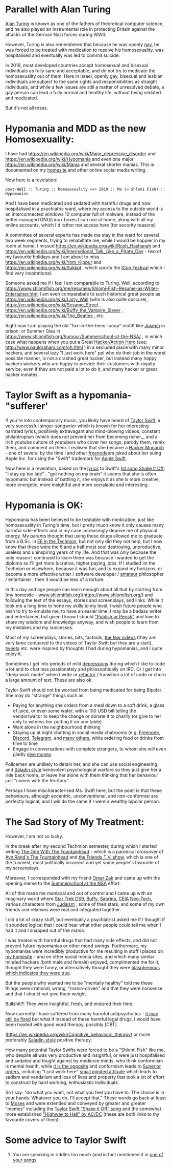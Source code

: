 Parallel with Alan Turing
=========================

[Alan Turing](https://en.wikipedia.org/wiki/Alan_Turing) is known as one
of the fathers of theoretical computer science, and he also played an
instrumental role in protecting Britain against the attacks of the German
Nazi forces during WWII.

However, Turing is also remembered that because he was openly
[gay](https://en.wikipedia.org/wiki/Homosexuality), he was forced to be
treated with medication to resolve his homosexuality, was hospitalised and
eventually was led to commit suicide.

In 2019, most developed countries accept homosexual and bisexual individuals
as fully sane and acceptable, and do not try to medicate the homosexuality out
of them. Here in Israel, openly gay, bisexual and lesbian individuals are
subject to the same rights and responsibilities as straight individuals, and
while a few issues are still a matter of unresolved debate, a gay person
can lead a fully normal and healthy life, without being sedated and medicated.

But it's not all roses.

Hypomania and MDD as the new Homosexuality:
===========================================

I have had https://en.wikipedia.org/wiki/Major_depressive_disorder and
https://en.wikipedia.org/wiki/Hypomania and even one major
https://en.wikipedia.org/wiki/Mania and several shorter manias.
This is documented on my [homesite](https://www.shlomifish.org/) and
other online social media writing.

Now here is a revelation:

```
post-WWII :: Turing :: homosexuality <=> 2019 :: Me (= Shlomi Fish) :: Hypomanias
```

And I have been medicated and sedated with harmful drugs and now hospitalised
in a psychiatric ward, where my access to the outside world is an
interconnected windows 10 computer full of malware, instead of the
better managed GNU/Linux boxes I can use at home, along with all my online
accounts, which I'd rather not access here (for security reasons)

A committee of several experts has made me stay in the ward for several
two week segments, trying to rehabiltate me, while I would be happier in my room
at home. I missed https://en.wikipedia.org/wiki/Rosh_Hashanah and
https://en.wikipedia.org/wiki/International_Talk_Like_a_Pirate_Day -
two of my favourite holidays and I am about to miss
https://en.wikipedia.org/wiki/Yom_Kippur and https://en.wikipedia.org/wiki/Sukkot , which sports the [ICon Festival](http://2019.iconfestival.org.il/) which I find very inspirational.

Someone asked me if I feel I am comparable to Turing. Well, according to
https://www.shlomifish.org/me/resumes/Shlomi-Fish-Resume-as-Writer-Entertainer.html
I am even comparabale to such historical  great people as
https://en.wikipedia.org/wiki/Larry_Wall (who is also quite obscure),
https://en.wikipedia.org/wiki/Sesame_Street ,
https://en.wikipedia.org/wiki/Buffy_the_Vampire_Slayer ,
https://en.wikipedia.org/wiki/The_Beatles , etc.

Right now I am playing the old "fox-in-the-hens'-coop" motiff like
[Joseph](https://en.wikipedia.org/wiki/Joseph_%28Genesis%29) in prison,
or Summer Glau in https://www.shlomifish.org/humour/Summerschool-at-the-NSA/ , in which case what happens when you put a Great
[Hacker/Action Hero](https://www.shlomifish.org/philosophy/philosophy/putting-all-cards-on-the-table-2013/#david_and_goliath) (see:
http://www.paulgraham.com/gh.html ) in a secluded place with many
minor hackers, and several lazy "I just work here" ppl who do their job
in the worst possible manner, is not a crashed great hacker, but instead many
happy hackers workers who are happy to provide their customers with royalty
service, even if they are not paid a lot to do it, and many hacker or great
hacker inmates.

Taylor Swift as a hypomania-"sufferer'
======================================

If you're into contemporary music, you likely have heard of [Taylor Swift](https://en.wikipedia.org/wiki/Taylor_Swift), a very successful singer-songwrier
which is known for her interesting narrated lyrics, positively extravagant and
mind-blowing
videos, constant philantropism (which does not prevent her from becoming richer_,
and a rich youtube culture of youtubers who cover her songs, parody them,
remix them, and comment on them. I realised that she became a [Hacker Monarch](https://www.shlomifish.org/me/rindolf/) - one of several by the time I and
other [freenode](https://freenode.net)ers joked about her suing Apple Inc.
for using the "Swift" trademark for [Apple Swift](https://en.wikipedia.org/wiki/Swift_%40programming_language%41).

Now here is a revelation, based on the [lyrics](https://duckduckgo.com/?q=lyrics+taylor+swift+shake+it+off) to Swift's [hit song Shake It Off](https://www.youtube.com/watch?v=nfWlot6h_JM]): "I stay up too late" , "got nothing on my brain"
it seems that she is often hypomanic but instead of battling it, she enjoys
it as she is more creative, more energetic, more insightful and more socialable
and interesting.

Hypomania is OK:
================

Hypomania has been believed to be treatable with medication, just like
homosexuality in Turing's time, but I pretty much know it only causes
many harmful side-effects and in my case increasingly deprive me of
physical energy. My parents thought that using these drugs allowed me
to graduate from a B.Sc. in [EE in the Technion](https://github.com/shlomif/my-real-person-fan-fiction#the-technion-vs-project-euler), but not only did they
not help, but I now know that these were the 6 and a half most soul
destroying, unproductive, useless and uninspiring years of my life. And
that was only because the only reason I continued to learn there was because
I wanted to get the diploma so I'll get more lucrative, higher paying, jobs.
If I studied im the Technion or elsewhere, because it was fun, and to
expand my horizons, or become a more effective writer / software developer /
[amateur](https://www.shlomifish.org/humour/fortunes/show.cgi?id=paul-graham-what-ameteur-meant) philosopher / entertainer , then it would be less of a torture.

In this day and age people can learn enough about all that by starting
from [my homesite - www.shlomifish.org](https://www.shlomifish.org/) and
following the text of the essays, stories and screenplays, and links. While
it took me a long time to hone my skills to my level, I wish future people
who wish to try to emulate me, to have an easier time. I may be a badass writer and entertaimer, but given I know I should ["Publish or Perish"](https://www.shlomifish.org/humour/bits/facts/NSA/) and love to share my wisdom and knowledge anyway, and wish people to learn from my mistakes and my successes.


Most of my screenplays, stories, bits, factoids, [the few videos](https://www.youtube.com/user/ShlomiFish) (they are very lame compared to the videos of Taylor Swift but they are a start), [tweets](https://twitter.com/shlomif) etc. were inspired by thoughts I had during hypomanias, and I quite enjoy it.

Sometimes I get into periods of mild [depressions](https://en.wikipedia.org/wiki/Major_depressive_disorder) during which I like to code a lot and to chat less
passionately and philosophically on IRC. Or I get into "deep work mode" when
I write or [refactor](https://en.wikipedia.org/wiki/Code_refactoring) / transition a lot of code or churn a large amount of text. These are also ok.

Taylor Swift should not be worried from being medicated for being Bipolar.
She may do "strange" things such as:

* Paying for anything she orders from a meal down to a soft drink, a glass of juice, or even some water, with a 100 USD bill telling the vendor/waitor to keep the change or donate it to charity (or give to her only to witness her putting
it on one table).
* Walk alone in the neighbourhood thinking
* Staying up at night chatting in social media chatrooms (e.g. [Freenode](https://freenode.net), [Discord](https://discordapp.com), [Telegram](https://telegram.org), and [many others](https://shlomifishswiki.branchable.com/How_Alternatives_Proliferate/), while ordering food or drinks from time to time
* Engage in conversations with complete strangers, to whom she will even gladly [give money](https://twitter.com/shlomif/status/1175578541292957696).

Policemen are unlikely to detain her,
and she can use social engineering and [Saladin style](http://shlomifishswiki.branchable.com/Saladin_Style/) benevolent psychological warfare so they just give
her a ride back home, or leave her alone with them thinking that her
behaviour just "comes with the territory".

Perhaps I have mischaracterised Ms. Swift here, but the point is that these
behaviours, although eccentric, unconventional, and non-conformist are perfectly
logical, and I will do the same if I were a wealthy bipolar person.

The Sad Story of My Treatment:
==============================

However, I am not so lucky.

In the break after my second Techmion semester, during which I started writing [The One With The Fountainhead](https://www.shlomifish.org/humour/TOWTF/) - which is a parodical crossover of
[Ayn Rand's The Fountainhead](https://en.wikipedia.org/wiki/The_Fountainhead)
and [the Friends T.V. show](https://en.wikipedia.org/wiki/Friends), which
is one of the funniest, most politically incorrect and yet some people's
favourite of my screenplays.

Moreover, I corresponded with my friend [Omer Zak](https://zak.co.il) and
came up with the opening meme to the [Summerschool at the NSA](https://www.shlomifish.org/philosophy/SummerNSA/) effort.

All of this made me maniacal and out of control and I came up with an imaginary
world where [Star Trek DS9](https://memory-alpha.fandom.com/wiki/Star_Trek:_Deep_Space_Nine), [Buffy](https://en.wikipedia.org/wiki/Buffy_the_Vampire_Slayer),
[Sabrina](https://en.wikipedia.org/wiki/Sabrina_the_Teenage_Witch_%281996_TV_series%29), [CEIA](https://en.wikipedia.org/wiki/Clarissa_Explains_It_All)
[Neo-Tech](https://rationalwiki.org/wiki/Neo-Tech), various
characters from [Judaism](https://en.wikipedia.org/wiki/Judaism)
, some of their stars, and some of my own friends and relatives were real and
integrated together.

I did a lot of crazy stuff, but eventually a psychiatrist asked me if I thought
if it sounded logical that I could hear what other people could tell me when
I had it and I snapped out of the mania.

I was treated with harmful drugs that had many side effects, and did not prevent future hypomanias or other mood swings. Furthermore, my hypomanias were
incredibly productive for me resulting in stuff I placed on
[my homesite](https://www.shlomifish.org/) - and on other social media sites,
and which many similar minded hackers (both male and female) enjoyed,
complimented me for it, thought they were funny, or alternatively
thought they were [blasphemous which indicates they were true](http://shlomifishswiki.branchable.com/Encourage_criticism_and_try_to_get_offended/).

But the people who wanted me to be "mentally healthy" told me these things
were irrational, wrong, "mania-driven" and that they were nonsense and that I
should not give them weight.

Bullshit!!! They were insightful, fresh, and endured their time.

Now currently I have suffered from many harmful antipsychotics -
[it may still be fixed](https://twitter.com/shc_mo/status/1180165973556506626)
but what if instead of these harmful legal drugs, I would have been treated
with good word therapy, possibly [CBT]

(https://en.wikipedia.org/wiki/Cognitive_behavioral_therapy) or more
preferably [Saladin-style](http://shlomifishswiki.branchable.com/Saladin_Style/)
positive therapy.

How many potential Taylor Swifts were forced to be a "Shlomi Fish" like me,
who despite all was very productive and insightful, or were just hospitalised
and sedated and fought against by mediocre minds, who think conformism is mental
health, while [it is the opposite](https://www.shlomifish.org/philosophy/philosophy/putting-all-cards-on-the-table-2013/) and conformism leads to [Superior orders](https://en.wikipedia.org/wiki/Superior_orders), including
"I just work here" [small minded attitude](https://www.joelonsoftware.com/2004/12/06/news-45/) which leads
to sadism and vandalism and loss of lives and property that took a lot of effort
to construct by hard working, enthusiastic individuals.

So I say: "do what you want, not what you feel you have to. The choice is in
your hands. Whatever you do, I'll accept that." These words go back at least
to [Moses](https://en.wikipedia.org/wiki/Moses) and were extended and conveyed
by greater and greater "memes" including the [Taylor Swift "Shake it Off" song](https://www.youtube.com/watch?v=T7HiMv5jygk)
and the somewhat more established ["Highway to Hell" by AC/DC](https://www.youtube.com/watch?v=d2RZXeQc5HU) (these are both links to my favourite covers of them).

Some advice to Taylor Swift
===========================

1. You are speaking in riddles too much (and in fact mentioned it in
[one of your songs](https://en.wikipedia.org/wiki/Ours_%28song%29)
